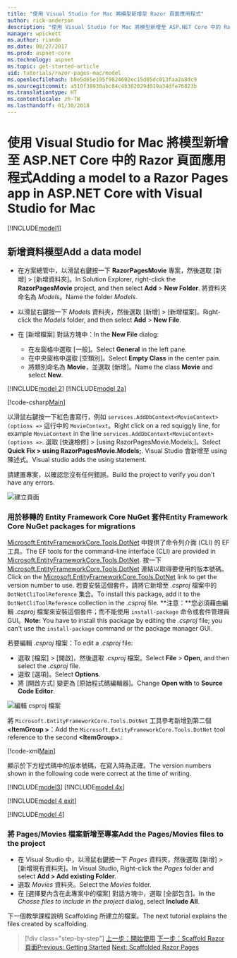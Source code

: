 ```yaml
---
title: "使用 Visual Studio for Mac 將模型新增至 Razor 頁面應用程式"
author: rick-anderson
description: "使用 Visual Studio for Mac 將模型新增至 ASP.NET Core 中的 Razor 頁面應用程式"
manager: wpickett
ms.author: riande
ms.date: 08/27/2017
ms.prod: aspnet-core
ms.technology: aspnet
ms.topic: get-started-article
uid: tutorials/razor-pages-mac/model
ms.openlocfilehash: b8e5d65e195f9824602ec15d05dc013faa2a8dc9
ms.sourcegitcommit: a510f38930abc84c4b302029d019a34dfe76823b
ms.translationtype: HT
ms.contentlocale: zh-TW
ms.lasthandoff: 01/30/2018
---
```

# <a name="adding-a-model-to-a-razor-pages-app-in-aspnet-core-with-visual-studio-for-mac"></a><span data-ttu-id="501d9-103">使用 Visual Studio for Mac 將模型新增至 ASP.NET Core 中的 Razor 頁面應用程式</span><span class="sxs-lookup"><span data-stu-id="501d9-103">Adding a model to a Razor Pages app in ASP.NET Core with Visual Studio for Mac</span></span>

[!INCLUDE[model1](../../includes/RP/model1.md)]

## <a name="add-a-data-model"></a><span data-ttu-id="501d9-104">新增資料模型</span><span class="sxs-lookup"><span data-stu-id="501d9-104">Add a data model</span></span>

* <span data-ttu-id="501d9-105">在方案總管中，以滑鼠右鍵按一下 **RazorPagesMovie** 專案，然後選取 [新增] > [新增資料夾]。</span><span class="sxs-lookup"><span data-stu-id="501d9-105">In Solution Explorer, right-click the **RazorPagesMovie** project, and then select **Add** > **New Folder**.</span></span> <span data-ttu-id="501d9-106">將資料夾命名為 *Models*。</span><span class="sxs-lookup"><span data-stu-id="501d9-106">Name the folder *Models*.</span></span>
* <span data-ttu-id="501d9-107">以滑鼠右鍵按一下 *Models* 資料夾，然後選取 [新增] > [新增檔案]。</span><span class="sxs-lookup"><span data-stu-id="501d9-107">Right-click the *Models* folder, and then select **Add** > **New File**.</span></span>
* <span data-ttu-id="501d9-108">在 [新增檔案] 對話方塊中：</span><span class="sxs-lookup"><span data-stu-id="501d9-108">In the **New File** dialog:</span></span>

  * <span data-ttu-id="501d9-109">在左窗格中選取 [一般]。</span><span class="sxs-lookup"><span data-stu-id="501d9-109">Select **General** in the left pane.</span></span>
  * <span data-ttu-id="501d9-110">在中央窗格中選取 [空類別]。</span><span class="sxs-lookup"><span data-stu-id="501d9-110">Select **Empty Class** in the center pain.</span></span>
  * <span data-ttu-id="501d9-111">將類別命名為 **Movie**，並選取 [新增]。</span><span class="sxs-lookup"><span data-stu-id="501d9-111">Name the class **Movie** and select **New**.</span></span>

[!INCLUDE[model 2](../../includes/RP/model2.md)]
[!INCLUDE[model 2a](../../includes/RP/model2a.md)]

[!code-csharp[Main](../../tutorials/razor-pages/razor-pages-start/sample/RazorPagesMovie/Startup.cs?name=snippet_ConfigureServices2&highlight=3-6)]

<span data-ttu-id="501d9-112">以滑鼠右鍵按一下紅色書寫行，例如 `services.AddDbContext<MovieContext>(options =>` 這行中的 `MovieContext`。</span><span class="sxs-lookup"><span data-stu-id="501d9-112">Right click on a red squiggly line, for example `MovieContext` in the line `services.AddDbContext<MovieContext>(options =>`.</span></span> <span data-ttu-id="501d9-113">選取 [快速檢修] > [using RazorPagesMovie.Models;]。</span><span class="sxs-lookup"><span data-stu-id="501d9-113">Select **Quick Fix > using RazorPagesMovie.Models;**.</span></span> <span data-ttu-id="501d9-114">Visual Studio 會新增至 using 陳述式。</span><span class="sxs-lookup"><span data-stu-id="501d9-114">Visual studio adds the using statement.</span></span>

<span data-ttu-id="501d9-115">請建置專案，以確認您沒有任何錯誤。</span><span class="sxs-lookup"><span data-stu-id="501d9-115">Build the project to verify you don't have any errors.</span></span>

![建立頁面](model/red.png)

### <a name="entity-framework-core-nuget-packages-for-migrations"></a><span data-ttu-id="501d9-117">用於移轉的 Entity Framework Core NuGet 套件</span><span class="sxs-lookup"><span data-stu-id="501d9-117">Entity Framework Core NuGet packages for migrations</span></span>

<span data-ttu-id="501d9-118">[Microsoft.EntityFrameworkCore.Tools.DotNet](https://www.nuget.org/packages/Microsoft.EntityFrameworkCore.Tools.DotNet) 中提供了命令列介面 (CLI) 的 EF 工具。</span><span class="sxs-lookup"><span data-stu-id="501d9-118">The EF tools for the command-line interface (CLI) are provided in [Microsoft.EntityFrameworkCore.Tools.DotNet](https://www.nuget.org/packages/Microsoft.EntityFrameworkCore.Tools.DotNet).</span></span> <span data-ttu-id="501d9-119">按一下 [Microsoft.EntityFrameworkCore.Tools.DotNet](https://www.nuget.org/packages/Microsoft.EntityFrameworkCore.Tools.DotNet) 連結以取得要使用的版本號碼。</span><span class="sxs-lookup"><span data-stu-id="501d9-119">Click on the [Microsoft.EntityFrameworkCore.Tools.DotNet](https://www.nuget.org/packages/Microsoft.EntityFrameworkCore.Tools.DotNet) link to get the version number to use.</span></span> <span data-ttu-id="501d9-120">若要安裝這個套件，請將它新增至 *.csproj* 檔案中的 `DotNetCliToolReference` 集合。</span><span class="sxs-lookup"><span data-stu-id="501d9-120">To install this package, add it to the `DotNetCliToolReference` collection in the *.csproj* file.</span></span> <span data-ttu-id="501d9-121">**注意：**您必須藉由編輯 *.csproj* 檔案來安裝這個套件；而不能使用 `install-package` 命令或套件管理員 GUI。</span><span class="sxs-lookup"><span data-stu-id="501d9-121">**Note:** You have to install this package by editing the *.csproj* file; you can't use the `install-package` command or the package manager GUI.</span></span>

<span data-ttu-id="501d9-122">若要編輯 *.csproj* 檔案：</span><span class="sxs-lookup"><span data-stu-id="501d9-122">To edit a *.csproj* file:</span></span>

* <span data-ttu-id="501d9-123">選取 [檔案] > [開啟]，然後選取 *.csproj* 檔案。</span><span class="sxs-lookup"><span data-stu-id="501d9-123">Select **File** > **Open**, and then select the *.csproj* file.</span></span>
* <span data-ttu-id="501d9-124">選取 [選項]。</span><span class="sxs-lookup"><span data-stu-id="501d9-124">Select **Options**.</span></span>
* <span data-ttu-id="501d9-125">將 [開啟方式] 變更為 [原始程式碼編輯器]。</span><span class="sxs-lookup"><span data-stu-id="501d9-125">Change **Open with** to **Source Code Editor**.</span></span>

![編輯 csproj 檔案](model/csproj.png)

<span data-ttu-id="501d9-127">將 `Microsoft.EntityFrameworkCore.Tools.DotNet` 工具參考新增到第二個 **\<ItemGroup >**：</span><span class="sxs-lookup"><span data-stu-id="501d9-127">Add the `Microsoft.EntityFrameworkCore.Tools.DotNet` tool reference to the second **\<ItemGroup>**.:</span></span>

[!code-xml[Main](../../tutorials/razor-pages/razor-pages-start/snapshot_cli_sample/RazorPagesMovie/RazorPagesMovie.cli.csproj?highlight=10)]

<span data-ttu-id="501d9-128">顯示於下方程式碼中的版本號碼，在寫入時為正確。</span><span class="sxs-lookup"><span data-stu-id="501d9-128">The version numbers shown in the following code were correct at the time of writing.</span></span>

[!INCLUDE[model3](../../includes/RP/model3.md)]
[!INCLUDE[model 4x](../../includes/RP/model4x.md)]

[!INCLUDE[model 4 exit](../../includes/RP/model4exit.md)]

[!INCLUDE[model 4](../../includes/RP/model4.md)]

### <a name="add-the-pagesmovies-files-to-the-project"></a><span data-ttu-id="501d9-129">將 Pages/Movies 檔案新增至專案</span><span class="sxs-lookup"><span data-stu-id="501d9-129">Add the Pages/Movies files to the project</span></span>

* <span data-ttu-id="501d9-130">在 Visual Studio 中，以滑鼠右鍵按一下 *Pages* 資料夾，然後選取 [新增] > [新增現有資料夾]。</span><span class="sxs-lookup"><span data-stu-id="501d9-130">In Visual Studio, Right-click the *Pages* folder and select **Add > Add existing Folder**.</span></span>
* <span data-ttu-id="501d9-131">選取 *Movies* 資料夾。</span><span class="sxs-lookup"><span data-stu-id="501d9-131">Select the *Movies* folder.</span></span>
* <span data-ttu-id="501d9-132">在 [選擇要內含在此專案中的檔案] 對話方塊中，選取 [全部包含]。</span><span class="sxs-lookup"><span data-stu-id="501d9-132">In the *Chosse files to include in the project* dialog, select **Include All**.</span></span>

<span data-ttu-id="501d9-133">下一個教學課程說明 Scaffolding 所建立的檔案。</span><span class="sxs-lookup"><span data-stu-id="501d9-133">The next tutorial explains the files created by scaffolding.</span></span>

>[!div class="step-by-step"]
<span data-ttu-id="501d9-134">[上一步：開始使用](xref:tutorials/razor-pages-mac/razor-pages-start)
[下一步：Scaffold Razor 頁面](xref:tutorials/razor-pages-mac/page)</span><span class="sxs-lookup"><span data-stu-id="501d9-134">[Previous: Getting Started](xref:tutorials/razor-pages-mac/razor-pages-start)
[Next: Scaffolded Razor Pages](xref:tutorials/razor-pages-mac/page)</span></span>
